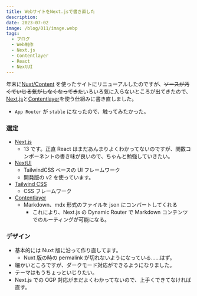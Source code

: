```yaml
---
title: WebサイトをNext.jsで書き直した
description:
date: 2023-07-02
image: /blog/011/image.webp
tags:
  - ブログ
  - Web制作
  - Next.js
  - Contentlayer
  - React
  - NextUI
---
```


年末に[Nuxt/Content](https://content.nuxtjs.org/) を使ったサイトにリニューアルしたのですが、~~ソースが汚くていじる気がしなくなってきた~~いろいろ気に入らないところが出てきたので、[Next.js](https://nextjs.org/)と[Contentlayer](https://www.contentlayer.dev/)を使う仕組みに書き直しました。

- `App Router` が `stable` になったので、触ってみたかった。

### 選定

- [Next.js](https://nextjs.org/)
  - 13 です。正直 React はまだあんまりよくわかってないのですが、関数コンポーネントの書き味が良いので、ちゃんと勉強していきたい。
- [NextUI](https://nextui.org/)
  - TailwindCSS ベースの UI フレームワーク
  - 開発版の v2 を使っています。
- [Tailwind CSS](https://tailwindcss.com/)
  - CSS フレームワーク
- [Contentlayer](https://www.contentlayer.dev/)
  - Markdown、mdx 形式のファイルを json にコンバートしてくれる
    - これにより、Next.js の Dynamic Router で Markdown コンテンツでのルーティングが可能になる。

### デザイン

- 基本的には Nuxt 版に沿って作り直してます。
  - Nuxt 版の時の permalink が切れないようになっている……はず。
- 細かいところですが、ダークモード対応ができるようになりました。
- テーマはもうちょっといじりたい。
- Next.js での OGP 対応がまだよくわかってないので、上手くできてなければ直す。
